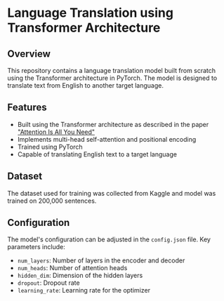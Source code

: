 # Language Translation using Transformer Architecture

## Overview

This repository contains a language translation model built from scratch using the Transformer architecture in PyTorch. The model is designed to translate text from English to another target language.

## Features

- Built using the Transformer architecture as described in the paper ["Attention Is All You Need"](https://arxiv.org/abs/1706.03762)
- Implements multi-head self-attention and positional encoding
- Trained using PyTorch
- Capable of translating English text to a target language

## Dataset

The dataset used for training was collected from Kaggle and model was trained on 200,000 sentences. 

## Configuration

The model's configuration can be adjusted in the `config.json` file. Key parameters include:

- `num_layers`: Number of layers in the encoder and decoder
- `num_heads`: Number of attention heads
- `hidden_dim`: Dimension of the hidden layers
- `dropout`: Dropout rate
- `learning_rate`: Learning rate for the optimizer

